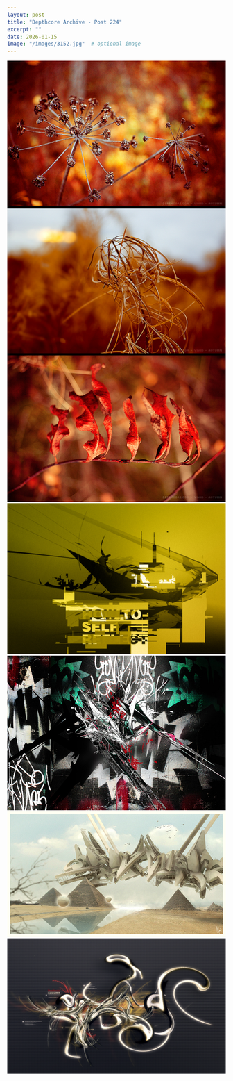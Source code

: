 ```yaml
---
layout: post
title: "Depthcore Archive - Post 224"
excerpt: ""
date: 2026-01-15
image: "/images/3152.jpg"  # optional image
---
```


<img src="/images/3152.jpg">
<img src="/images/3153.jpg" alt="3153.jpg"/>
<img src="/images/3155.jpg" alt="3155.jpg"/>
<img src="/images/3156.jpg" alt="3156.jpg"/>
<img src="/images/3157.jpg" alt="3157.jpg"/>
